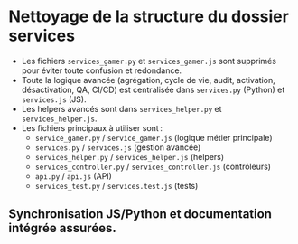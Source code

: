 # Nettoyage de la structure du dossier services

- Les fichiers `services_gamer.py` et `services_gamer.js` sont supprimés pour éviter toute confusion et redondance.
- Toute la logique avancée (agrégation, cycle de vie, audit, activation, désactivation, QA, CI/CD) est centralisée dans `services.py` (Python) et `services.js` (JS).
- Les helpers avancés sont dans `services_helper.py` et `services_helper.js`.
- Les fichiers principaux à utiliser sont :
  - `service_gamer.py` / `service_gamer.js` (logique métier principale)
  - `services.py` / `services.js` (gestion avancée)
  - `services_helper.py` / `services_helper.js` (helpers)
  - `services_controller.py` / `services_controller.js` (contrôleurs)
  - `api.py` / `api.js` (API)
  - `services_test.py` / `services.test.js` (tests)

## Synchronisation JS/Python et documentation intégrée assurées.
